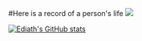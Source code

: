 #Here is a record of a person's life
![](https://img.shields.io/github/followers/Ediath-Wu?style=social)

[![Ediath's GitHub stats](https://github-readme-stats.vercel.app/api?username=Ediath-Wu&show_icons=true&theme=chartreuse-dark)](https://github.com/anuraghazra/github-readme-stats)

